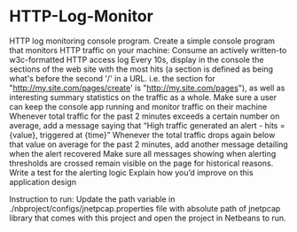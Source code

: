 HTTP-Log-Monitor
================
HTTP log monitoring console program.
Create a simple console program that monitors HTTP traffic on your machine:
Consume an actively written-to w3c-formatted HTTP access log
Every 10s, display in the console the sections of the web site with the most hits (a section is defined as being what's before the second '/' in a URL. i.e. the section for "http://my.site.com/pages/create' is "http://my.site.com/pages"), as well as interesting summary statistics on the traffic as a whole.
Make sure a user can keep the console app running and monitor traffic on their machine
Whenever total traffic for the past 2 minutes exceeds a certain number on average, add a message saying that “High traffic generated an alert - hits = {value}, triggered at {time}”
Whenever the total traffic drops again below that value on average for the past 2 minutes, add another message detailing when the alert recovered
Make sure all messages showing when alerting thresholds are crossed remain visible on the page for historical reasons.
Write a test for the alerting logic
Explain how you’d improve on this application design

Instruction to run:
Update the path variable in ./nbproject/configs/jnetpcap.properties file with absolute path of jnetpcap library that comes with this project and open the project in Netbeans to run.
